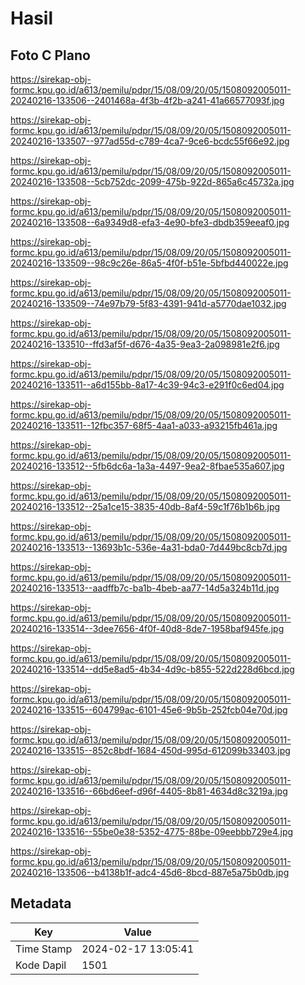 # Hasil

## Foto C Plano

https://sirekap-obj-formc.kpu.go.id/a613/pemilu/pdpr/15/08/09/20/05/1508092005011-20240216-133506--2401468a-4f3b-4f2b-a241-41a66577093f.jpg

https://sirekap-obj-formc.kpu.go.id/a613/pemilu/pdpr/15/08/09/20/05/1508092005011-20240216-133507--977ad55d-c789-4ca7-9ce6-bcdc55f66e92.jpg

https://sirekap-obj-formc.kpu.go.id/a613/pemilu/pdpr/15/08/09/20/05/1508092005011-20240216-133508--5cb752dc-2099-475b-922d-865a6c45732a.jpg

https://sirekap-obj-formc.kpu.go.id/a613/pemilu/pdpr/15/08/09/20/05/1508092005011-20240216-133508--6a9349d8-efa3-4e90-bfe3-dbdb359eeaf0.jpg

https://sirekap-obj-formc.kpu.go.id/a613/pemilu/pdpr/15/08/09/20/05/1508092005011-20240216-133509--98c9c26e-86a5-4f0f-b51e-5bfbd440022e.jpg

https://sirekap-obj-formc.kpu.go.id/a613/pemilu/pdpr/15/08/09/20/05/1508092005011-20240216-133509--74e97b79-5f83-4391-941d-a5770dae1032.jpg

https://sirekap-obj-formc.kpu.go.id/a613/pemilu/pdpr/15/08/09/20/05/1508092005011-20240216-133510--ffd3af5f-d676-4a35-9ea3-2a098981e2f6.jpg

https://sirekap-obj-formc.kpu.go.id/a613/pemilu/pdpr/15/08/09/20/05/1508092005011-20240216-133511--a6d155bb-8a17-4c39-94c3-e291f0c6ed04.jpg

https://sirekap-obj-formc.kpu.go.id/a613/pemilu/pdpr/15/08/09/20/05/1508092005011-20240216-133511--12fbc357-68f5-4aa1-a033-a93215fb461a.jpg

https://sirekap-obj-formc.kpu.go.id/a613/pemilu/pdpr/15/08/09/20/05/1508092005011-20240216-133512--5fb6dc6a-1a3a-4497-9ea2-8fbae535a607.jpg

https://sirekap-obj-formc.kpu.go.id/a613/pemilu/pdpr/15/08/09/20/05/1508092005011-20240216-133512--25a1ce15-3835-40db-8af4-59c1f76b1b6b.jpg

https://sirekap-obj-formc.kpu.go.id/a613/pemilu/pdpr/15/08/09/20/05/1508092005011-20240216-133513--13693b1c-536e-4a31-bda0-7d449bc8cb7d.jpg

https://sirekap-obj-formc.kpu.go.id/a613/pemilu/pdpr/15/08/09/20/05/1508092005011-20240216-133513--aadffb7c-ba1b-4beb-aa77-14d5a324b11d.jpg

https://sirekap-obj-formc.kpu.go.id/a613/pemilu/pdpr/15/08/09/20/05/1508092005011-20240216-133514--3dee7656-4f0f-40d8-8de7-1958baf945fe.jpg

https://sirekap-obj-formc.kpu.go.id/a613/pemilu/pdpr/15/08/09/20/05/1508092005011-20240216-133514--dd5e8ad5-4b34-4d9c-b855-522d228d6bcd.jpg

https://sirekap-obj-formc.kpu.go.id/a613/pemilu/pdpr/15/08/09/20/05/1508092005011-20240216-133515--604799ac-6101-45e6-9b5b-252fcb04e70d.jpg

https://sirekap-obj-formc.kpu.go.id/a613/pemilu/pdpr/15/08/09/20/05/1508092005011-20240216-133515--852c8bdf-1684-450d-995d-612099b33403.jpg

https://sirekap-obj-formc.kpu.go.id/a613/pemilu/pdpr/15/08/09/20/05/1508092005011-20240216-133516--66bd6eef-d96f-4405-8b81-4634d8c3219a.jpg

https://sirekap-obj-formc.kpu.go.id/a613/pemilu/pdpr/15/08/09/20/05/1508092005011-20240216-133516--55be0e38-5352-4775-88be-09eebbb729e4.jpg

https://sirekap-obj-formc.kpu.go.id/a613/pemilu/pdpr/15/08/09/20/05/1508092005011-20240216-133506--b4138b1f-adc4-45d6-8bcd-887e5a75b0db.jpg


## Metadata

| Key        | Value               |
| ---------- | ------------------- |
| Time Stamp | 2024-02-17 13:05:41 |
| Kode Dapil | 1501                |



